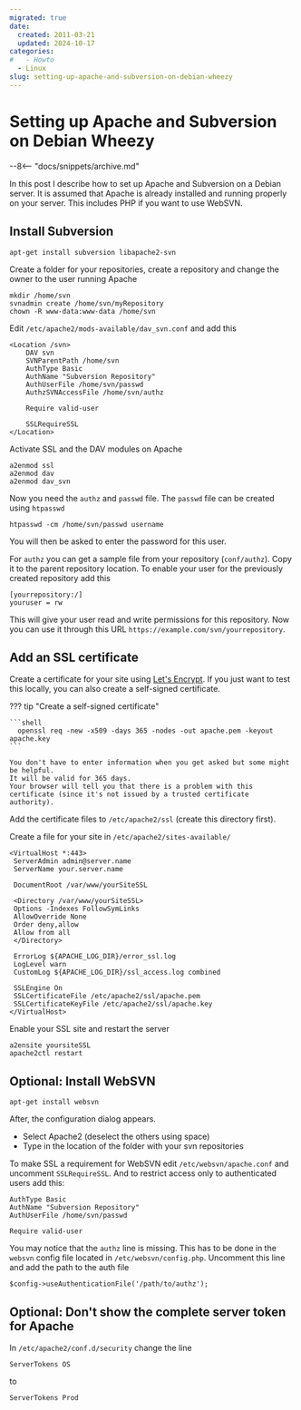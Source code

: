 ```yaml
---
migrated: true
date:
  created: 2011-03-21
  updated: 2024-10-17
categories:
#   - Howto
  - Linux
slug: setting-up-apache-and-subversion-on-debian-wheezy
---
```


# Setting up Apache and Subversion on Debian Wheezy

--8<-- "docs/snippets/archive.md"

In this post I describe how to set up Apache and Subversion on a Debian server.
It is assumed that Apache is already installed and running properly on your server.
This includes PHP if you want to use WebSVN.

<!-- more -->

## Install Subversion

```shell
apt-get install subversion libapache2-svn
```

Create a folder for your repositories, create a repository and change the owner to the user running Apache

```shell
mkdir /home/svn
svnadmin create /home/svn/myRepository
chown -R www-data:www-data /home/svn
```

Edit `/etc/apache2/mods-available/dav_svn.conf` and add this

```apacheconf title="/etc/apache2/mods-available/dav_svn.conf"
<Location /svn>
    DAV svn
    SVNParentPath /home/svn
    AuthType Basic
    AuthName "Subversion Repository"
    AuthUserFile /home/svn/passwd
    AuthzSVNAccessFile /home/svn/authz

    Require valid-user

    SSLRequireSSL
</Location>
```

Activate SSL and the DAV modules on Apache

```shell
a2enmod ssl
a2enmod dav
a2enmod dav_svn
```

Now you need the `authz` and `passwd` file.
The `passwd` file can be created using `htpasswd`

```shell
htpasswd -cm /home/svn/passwd username
```

You will then be asked to enter the password for this user.

For `authz` you can get a sample file from your repository (`conf/authz`).
Copy it to the parent repository location.
To enable your user for the previously created repository add this

```text
[yourrepository:/]
youruser = rw
```

This will give your user read and write permissions for this repository.
Now you can use it through this URL `https://example.com/svn/yourrepository`.

## Add an SSL certificate

Create a certificate for your site using [Let's Encrypt](https://letsencrypt.org/getting-started/).
If you just want to test this locally, you can also create a self-signed certificate.

??? tip "Create a self-signed certificate"

    ```shell
      openssl req -new -x509 -days 365 -nodes -out apache.pem -keyout apache.key
    ```

    You don't have to enter information when you get asked but some might be helpful.
    It will be valid for 365 days.
    Your browser will tell you that there is a problem with this certificate (since it's not issued by a trusted certificate authority).

Add the certificate files to `/etc/apache2/ssl` (create this directory first).

Create a file for your site in `/etc/apache2/sites-available/`

```apacheconf title="/etc/apache2/sites-available/yourSiteSSL"
<VirtualHost *:443>
 ServerAdmin admin@server.name
 ServerName your.server.name

 DocumentRoot /var/www/yourSiteSSL

 <Directory /var/www/yourSiteSSL>
 Options -Indexes FollowSymLinks
 AllowOverride None
 Order deny,allow
 Allow from all
 </Directory>

 ErrorLog ${APACHE_LOG_DIR}/error_ssl.log
 LogLevel warn
 CustomLog ${APACHE_LOG_DIR}/ssl_access.log combined

 SSLEngine On
 SSLCertificateFile /etc/apache2/ssl/apache.pem
 SSLCertificateKeyFile /etc/apache2/ssl/apache.key
</VirtualHost>
```

Enable your SSL site and restart the server

```shell
a2ensite yoursiteSSL
apache2ctl restart
```

## **Optional:** Install WebSVN

```shell
apt-get install websvn
```

After, the configuration dialog appears.

- Select Apache2 (deselect the others using space)
- Type in the location of the folder with your svn repositories

To make SSL a requirement for WebSVN edit `/etc/websvn/apache.conf` and uncomment `SSLRequireSSL`.
And to restrict access only to authenticated users add this:

```apacheconf
AuthType Basic
AuthName "Subversion Repository"
AuthUserFile /home/svn/passwd

Require valid-user
```

You may notice that the `authz` line is missing.
This has to be done in the `websvn` config file located in `/etc/websvn/config.php`.
Uncomment this line and add the path to the auth file

```text
$config->useAuthenticationFile('/path/to/authz');
```

## **Optional:** Don't show the complete server token for Apache

In `/etc/apache2/conf.d/security` change the line

```apacheconf
ServerTokens OS
```

to

```apacheconf
ServerTokens Prod
```
